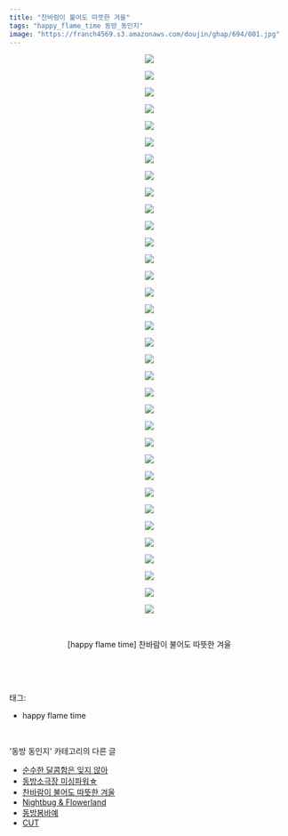 ```yaml
---
title: "찬바람이 불어도 따뜻한 겨울"
tags: "happy_flame_time 동방_동인지"
image: "https://franch4569.s3.amazonaws.com/doujin/ghap/694/001.jpg"
---
```

<div class="article">
<p style="text-align: center; clear: none; float: none;"><img src="{{ site.imgserver2 }}/ghap/694/001.jpg"/></p>
<p style="text-align: center; clear: none; float: none;"><img src="{{ site.imgserver2 }}/ghap/694/002.jpg"/></p>
<p style="text-align: center; clear: none; float: none;"><img src="{{ site.imgserver2 }}/ghap/694/003.jpg"/></p>
<p style="text-align: center; clear: none; float: none;"><img src="{{ site.imgserver2 }}/ghap/694/004.jpg"/></p>
<p style="text-align: center; clear: none; float: none;"><img src="{{ site.imgserver2 }}/ghap/694/005.jpg"/></p>
<p style="text-align: center; clear: none; float: none;"><img src="{{ site.imgserver2 }}/ghap/694/006.jpg"/></p>
<p style="text-align: center; clear: none; float: none;"><img src="{{ site.imgserver2 }}/ghap/694/007.jpg"/></p>
<p style="text-align: center; clear: none; float: none;"><img src="{{ site.imgserver2 }}/ghap/694/008.jpg"/></p>
<p style="text-align: center; clear: none; float: none;"><img src="{{ site.imgserver2 }}/ghap/694/009.jpg"/></p>
<p style="text-align: center; clear: none; float: none;"><img src="{{ site.imgserver2 }}/ghap/694/010.jpg"/></p>
<p style="text-align: center; clear: none; float: none;"><img src="{{ site.imgserver2 }}/ghap/694/011.jpg"/></p>
<p style="text-align: center; clear: none; float: none;"><img src="{{ site.imgserver2 }}/ghap/694/012.jpg"/></p>
<p style="text-align: center; clear: none; float: none;"><img src="{{ site.imgserver2 }}/ghap/694/013.jpg"/></p>
<p style="text-align: center; clear: none; float: none;"><img src="{{ site.imgserver2 }}/ghap/694/014.jpg"/></p>
<p style="text-align: center; clear: none; float: none;"><img src="{{ site.imgserver2 }}/ghap/694/015.jpg"/></p>
<p style="text-align: center; clear: none; float: none;"><img src="{{ site.imgserver2 }}/ghap/694/016.jpg"/></p>
<p style="text-align: center; clear: none; float: none;"><img src="{{ site.imgserver2 }}/ghap/694/017.jpg"/></p>
<p style="text-align: center; clear: none; float: none;"><img src="{{ site.imgserver2 }}/ghap/694/018.jpg"/></p>
<p style="text-align: center; clear: none; float: none;"><img src="{{ site.imgserver2 }}/ghap/694/019.jpg"/></p>
<p style="text-align: center; clear: none; float: none;"><img src="{{ site.imgserver2 }}/ghap/694/020.jpg"/></p>
<p style="text-align: center; clear: none; float: none;"><img src="{{ site.imgserver2 }}/ghap/694/021.jpg"/></p>
<p style="text-align: center; clear: none; float: none;"><img src="{{ site.imgserver2 }}/ghap/694/022.jpg"/></p>
<p style="text-align: center; clear: none; float: none;"><img src="{{ site.imgserver2 }}/ghap/694/023.jpg"/></p>
<p style="text-align: center; clear: none; float: none;"><img src="{{ site.imgserver2 }}/ghap/694/024.jpg"/></p>
<p style="text-align: center; clear: none; float: none;"><img src="{{ site.imgserver2 }}/ghap/694/025.jpg"/></p>
<p style="text-align: center; clear: none; float: none;"><img src="{{ site.imgserver2 }}/ghap/694/026.jpg"/></p>
<p style="text-align: center; clear: none; float: none;"><img src="{{ site.imgserver2 }}/ghap/694/027.jpg"/></p>
<p style="text-align: center; clear: none; float: none;"><img src="{{ site.imgserver2 }}/ghap/694/028.jpg"/></p>
<p style="text-align: center; clear: none; float: none;"><img src="{{ site.imgserver2 }}/ghap/694/029.jpg"/></p>
<p style="text-align: center; clear: none; float: none;"><img src="{{ site.imgserver2 }}/ghap/694/030.jpg"/></p>
<p style="text-align: center; clear: none; float: none;"><img src="{{ site.imgserver2 }}/ghap/694/031.jpg"/></p>
<p style="text-align: center; clear: none; float: none;"><img src="{{ site.imgserver2 }}/ghap/694/032.jpg"/></p>
<p style="text-align: center; clear: none; float: none;"><img src="{{ site.imgserver2 }}/ghap/694/033.jpg"/></p>
<p style="text-align: center; clear: none; float: none;"><img src="{{ site.imgserver2 }}/ghap/694/034.jpg"/></p>
<p style="text-align: center; clear: none; float: none;"><br/></p>
<p style="text-align: center; clear: none; float: none;">[happy flame time] 찬바람이 불어도 따뜻한 겨울</p>
<p><br/></p>
</div><br/>
<div class="tagTrail">
<p>태그: </p>
<ul>
<li>happy flame time</li>
</ul>
</div><br/>
<div class="another">
<p>'동방 동인지' 카테고리의 다른 글</p>
<ul>
<li><a href="/ghap_696">순수한 달콤함은 잊지 않아</a></li>
<li><a href="/ghap_695">동방소극장 미싱파워☆</a></li>
<li><a href="/ghap_694">찬바람이 불어도 따뜻한 겨울</a></li>
<li><a href="/ghap_693">Nightbug &amp; Flowerland</a></li>
<li><a href="/ghap_692">동방봄바예</a></li>
<li><a href="/ghap_691">CUT</a></li>
</ul>
</div><br/>
<div class="cb_module cb_fluid">
<div class="cb_wrt cb_profile">
</div><!-- commentList close -->
</div><br/>
